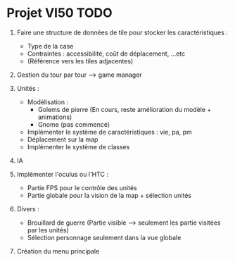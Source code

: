 # Projet VI50 TODO

1. Faire une structure de données de tile pour stocker les caractéristiques :
    + Type de la case
    + Contraintes : accessibilité, coût de déplacement, ...etc 
    + (Référence vers les tiles adjacentes)

2. Gestion du tour par tour --> game manager

3. Unités :
    + Modélisation :
        * Golems de pierre (En cours, reste amélioration du modèle + animations)
        * Gnome (pas commencé)
    + Implémenter le système de caractéristiques : vie, pa, pm
    + Déplacement sur la map
    + Implémenter le système de classes

4. IA

5. Implémenter l'oculus ou l'HTC :
    + Partie FPS pour le contrôle des unités
    + Partie globale pour la vision de la map + sélection unités

6. Divers :
    + Brouillard de guerre (Partie visible --> seulement les partie visitées par les unités)
    + Sélection personnage seulement dans la vue globale

7. Création du menu principale
